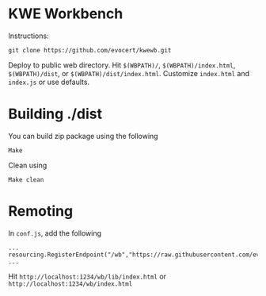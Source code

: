 # KWE Workbench

Instructions:
```
git clone https://github.com/evocert/kwewb.git
```
Deploy to public web directory. Hit `$(WBPATH)/`, `$(WBPATH)/index.html`, `$(WBPATH)/dist`, or `$(WBPATH)/dist/index.html`.
Customize `index.html` and `index.js` or use defaults.

# Building ./dist
You can build zip package using the following
```
Make
```
Clean using
```
Make clean
```

# Remoting
In `conf.js`, add the following
```
...
resourcing.RegisterEndpoint("/wb","https://raw.githubusercontent.com/evocert/kwewb/main/");
...
``` 
Hit `http://localhost:1234/wb/lib/index.html` or `http://localhost:1234/wb/index.html` 

